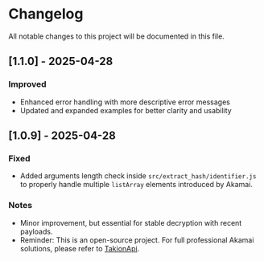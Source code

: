 # Changelog

All notable changes to this project will be documented in this file.

## [1.1.0] - 2025-04-28
### Improved
- Enhanced error handling with more descriptive error messages
- Updated and expanded examples for better clarity and usability

## [1.0.9] - 2025-04-28
### Fixed
- Added arguments length check inside `src/extract_hash/identifier.js` to properly handle multiple `listArray` elements introduced by Akamai.

### Notes
- Minor improvement, but essential for stable decryption with recent payloads.
- Reminder: This is an open-source project. For full professional Akamai solutions, please refer to [TakionApi](https://takionapi.tech).